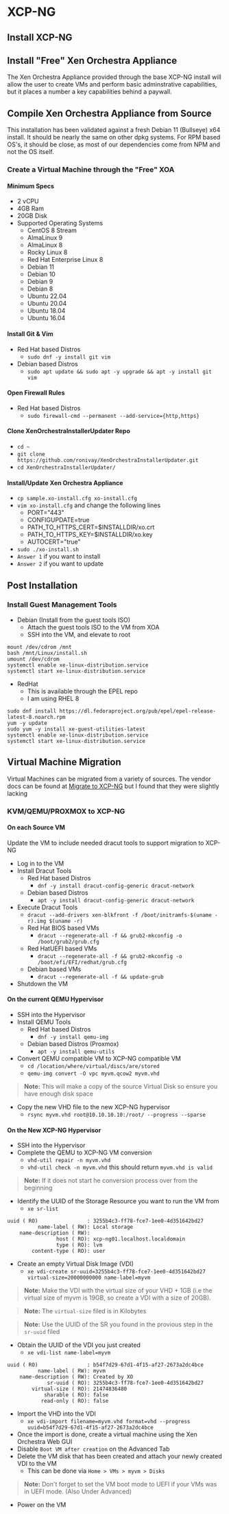 # XCP-NG

## Install XCP-NG

## Install "Free" Xen Orchestra Appliance
The Xen Orchestra Appliance provided through the base XCP-NG install will allow the user to create VMs and perform basic adminstrative capabilities, but it places a number a key capabilities behind a paywall.

## Compile Xen Orchestra Appliance from Source
This installation has been validated against a fresh Debian 11 (Bullseye) x64 install. It should be nearly the same on other dpkg systems. For RPM based OS's, it should be close, as most of our dependencies come from NPM and not the OS itself.

### Create a Virtual Machine through the "Free" XOA
#### Minimum Specs
- 2 vCPU
- 4GB Ram
- 20GB Disk
- Supported Operating Systems
    - CentOS 8 Stream
    - AlmaLinux 9
    - AlmaLinux 8
    - Rocky Linux 8
    - Red Hat Enterprise Linux 8
    - Debian 11
    - Debian 10
    - Debian 9
    - Debian 8
    - Ubuntu 22.04
    - Ubuntu 20.04
    - Ubuntu 18.04
    - Ubuntu 16.04

#### Install Git & Vim
- Red Hat based Distros
    - `sudo dnf -y install git vim`
- Debian based Distros
    - `sudo apt update && sudo apt -y upgrade && apt -y install git vim`

#### Open Firewall Rules
- Red Hat based Distros
    - `sudo firewall-cmd --permanent --add-service={http,https}`

#### Clone XenOrchestraInstallerUpdater Repo
- `cd ~`
- `git clone https://github.com/ronivay/XenOrchestraInstallerUpdater.git`
- `cd XenOrchestraInstallerUpdater/`

#### Install/Update Xen Orchestra Appliance
- `cp sample.xo-install.cfg xo-install.cfg`
- `vim xo-install.cfg` and change the following lines
    - PORT="443"
    - CONFIGUPDATE=true
    - PATH_TO_HTTPS_CERT=$INSTALLDIR/xo.crt
    - PATH_TO_HTTPS_KEY=$INSTALLDIR/xo.key
    - AUTOCERT="true"
- `sudo ./xo-install.sh`
- `Answer 1` if you want to install
- `Answer 2` if you want to update

## Post Installation
### Install Guest Management Tools
- Debian (Install from the guest tools ISO)
    -  Attach the guest tools ISO to the VM from XOA
    -  SSH into the VM, and elevate to root
```
mount /dev/cdrom /mnt
bash /mnt/Linux/install.sh
umount /dev/cdrom
systemctl enable xe-linux-distribution.service
systemctl start xe-linux-distribution.service
```
- RedHat
    - This is available through the EPEL repo
    - I am using RHEL 8
```
sudo dnf install https://dl.fedoraproject.org/pub/epel/epel-release-latest-8.noarch.rpm
yum -y update
sudo yum -y install xe-guest-utilities-latest
systemctl enable xe-linux-distribution.service
systemctl start xe-linux-distribution.service
```

## Virtual Machine Migration
Virtual Machines can be migrated from a variety of sources. The vendor docs can be found at [Migrate to XCP-NG](https://xcp-ng.org/docs/migratetoxcpng.html) but I found that they were slightly lacking

### KVM/QEMU/PROXMOX to XCP-NG
#### **On each Source VM**
Update the VM to include needed dracut tools to support migration to XCP-NG
- Log in to the VM
- Install Dracut Tools
    - Red Hat based Distros
        - `dnf -y install dracut-config-generic dracut-network`
    - Debian based Distros
        - `apt -y install dracut-config-generic dracut-network`
- Execute Dracut Tools
    - `dracut --add-drivers xen-blkfront -f /boot/initramfs-$(uname -r).img $(uname -r)`
    - Red Hat BIOS based VMs
        - `dracut --regenerate-all -f && grub2-mkconfig -o /boot/grub2/grub.cfg`
    - Red HatUEFI based VMs
        - `dracut --regenerate-all -f && grub2-mkconfig -o /boot/efi/EFI/redhat/grub.cfg`
    - Debian based VMs
        - `dracut --regenerate-all -f && update-grub`
- Shutdown the VM

#### **On the current QEMU Hypervisor**
- SSH into the Hypervisor
- Install QEMU Tools
    - Red Hat based Distros
        - `dnf -y install qemu-img`
    - Debian based Distros (Proxmox)
        - `apt -y install qemu-utils`
- Convert QEMU compatible VM to XCP-NG compatible VM
    - `cd /location/where/virtual/discs/are/stored`
    - `qemu-img convert -O vpc myvm.qcow2 myvm.vhd`

>**Note:** This will make a copy of the source Virtual Disk so ensure you have enough disk space

- Copy the new VHD file to the new XCP-NG hypervisor
    - `rsync myvm.vhd root@10.10.10.10:/root/ --progress --sparse`

#### **On the New XCP-NG Hypervisor**
- SSH into the Hypervisor
- Complete the QEMU to XCP-NG VM conversion
    - `vhd-util repair -n myvm.vhd`
    - `vhd-util check -n myvm.vhd` this should return `myvm.vhd is valid`
>**Note:** If it does not start he conversion process over from the beginning
- Identify the UUID of the Storage Resource you want to run the VM from
    - `xe sr-list`
```
uuid ( RO)                : 3255b4c3-ff78-fce7-1ee0-4d351642bd27
          name-label ( RW): Local storage
    name-description ( RW): 
                host ( RO): xcp-ng01.localhost.localdomain
                type ( RO): lvm
        content-type ( RO): user

```
- Create an empty Virtual Disk Image (VDI)
    - `xe vdi-create sr-uuid=3255b4c3-ff78-fce7-1ee0-4d351642bd27 virtual-size=20000000000 name-label=myvm`
>**Note:** Make the VDI with the virtual size of your VHD + 1GB (i.e the virtual size of myvm is 19GB, so create a VDI with a size of 20GB).

>**Note:** The `virtual-size` filed is in Kilobytes

>**Note:** Use the UUID of the SR you found in the provious step in the `sr-uuid` filed

- Obtain the UUID of the VDI you just created
    - `xe vdi-list name-label=myvm`
```
uuid ( RO)                : b54f7d29-67d1-4f15-af27-2673a2dc4bce
          name-label ( RW): myvm
    name-description ( RW): Created by XO
             sr-uuid ( RO): 3255b4c3-ff78-fce7-1ee0-4d351642bd27
        virtual-size ( RO): 21474836480
            sharable ( RO): false
           read-only ( RO): false
```
- Import the VHD into the VDI
    - `xe vdi-import filename=myvm.vhd format=vhd --progress uuid=b54f7d29-67d1-4f15-af27-2673a2dc4bce`
- Once the import is done, create a virtual machine using the Xen Orchestra Web GUI
- Disable `Boot VM after creation` on the Advanced Tab
- Delete the VM disk that has been created and attach your newly created VDI to the VM
    - This can be done via `Home > VMs > myvm > Disks`
>**Note:** Don't forget to set the VM boot mode to UEFI if your VMs was in UEFI mode. (Also Under Advanced)
- Power on the VM
